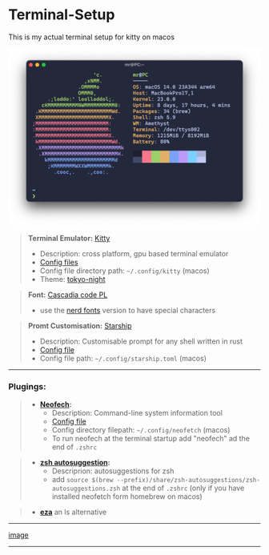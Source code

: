 # Terminal-Setup
This is my actual terminal setup for kitty on macos

![image](/Media/focus.png)

> **Terminal Emulator:** [Kitty](https://github.com/kovidgoyal/kitty)
>  - Description: cross platform, gpu based terminal emulator 
>  - [Config files](Config-Files/kitty)
>  - Config file directory path:  ```~/.config/kitty``` (macos)
>  - Theme: [tokyo-night](https://github.com/davidmathers/tokyo-night-kitty-theme)


>**Font:** [Cascadia code PL](https://github.com/microsoft/cascadia-code)
>  - use the [nerd fonts](https://github.com/ryanoasis/nerd-fonts) version to have special characters


>**Promt Customisation:** [Starship](https://github.com/starship/starship)
>  - Description: Customisable prompt for any shell written in rust
>  - [Config file](Config-Files/starship.toml)
>  - Config file path:  ```~/.config/starship.toml``` (macos)

----
### Plugings:
>  - **[Neofech](https://github.com/dylanaraps/neofetch):**
>    - Description: Command-line system information tool
>    - [Config file](Config-Files/neofetch)
>    - Config directory filepath: ```~/.config/neofetch``` (macos)
>    - To run neofech at the terminal startup add "neofech" ad the end of ```.zshrc``` 

  
>  - **[zsh autosuggestion](https://github.com/zsh-users/zsh-autosuggestions):**
>    - Descriprion: autosuggestions for zsh
>    - add ```source $(brew --prefix)/share/zsh-autosuggestions/zsh-autosuggestions.zsh``` at the end of ```.zshrc``` (only if you have installed neofetch form homebrew on macos)

>  - **[eza](https://github.com/eza-community/eza)** an ls alternative

---

[image](/Media/large.png)

---
